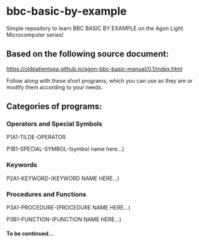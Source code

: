 # bbc-basic-by-example
Simple repository to learn BBC BASIC BY EXAMPLE on the Agon Light Microcomputer series!

## Based on the following source document: 
https://oldpatientsea.github.io/agon-bbc-basic-manual/0.1/index.html

Follow along with these short programs, which you can use as they are or modify them according to your needs.

## Categories of programs:

### Operators and Special Symbols

  P1A1-TILDE-OPERATOR
  
  P1B1-SPECIAL-SYMBOL-(symbol name here...)

### Keywords

  P2A1-KEYWORD-(KEYWORD NAME HERE...)

### Procedures and Functions

  P3A1-PROCEDURE-(PROCEDURE NAME HERE...)
  
  P3B1-FUNCTION-(FUNCTION NAME HERE...)

#### To be continued...
